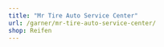 ```yaml
---
title: "Mr Tire Auto Service Center"
url: /garner/mr-tire-auto-service-center/
shop: Reifen
---
```

